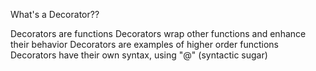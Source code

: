 What's a Decorator??

Decorators are functions
Decorators wrap other functions and enhance their behavior
Decorators are examples of higher order functions
Decorators have their own syntax, using "@" (syntactic sugar)